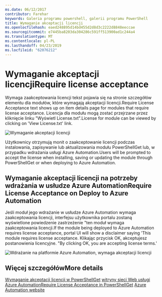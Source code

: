 ```yaml
---
ms.date: 06/12/2017
contributor: Farehar
keywords: Galeria programu powershell, galerii programu PowerShell
title: Wymaganie akceptacji licencji
ms.openlocfilehash: eaed248895d14bd455d2d8d3c2222d8848eeccae
ms.sourcegitcommit: e7445ba8203da304286c591ff513900ad1c244a4
ms.translationtype: MT
ms.contentlocale: pl-PL
ms.lasthandoff: 04/23/2019
ms.locfileid: "62076212"
---
```

# <a name="require-license-acceptance"></a><span data-ttu-id="2982e-103">Wymaganie akceptacji licencji</span><span class="sxs-lookup"><span data-stu-id="2982e-103">Require license acceptance</span></span>

<span data-ttu-id="2982e-104">Wymaga zaakceptowania licencji tekst pojawia się na stronie szczegółów elementu dla modułów, które wymagają akceptacji licencji.</span><span class="sxs-lookup"><span data-stu-id="2982e-104">Require License Acceptance text shows up on item details page for modules that require license acceptance.</span></span> <span data-ttu-id="2982e-105">Licencja dla modułu mogą zostać przejrzane przez kliknięcie linku "Wyświetl License.txt".</span><span class="sxs-lookup"><span data-stu-id="2982e-105">License for module can be viewed by clicking on 'View License.txt' link.</span></span>

![Wymaganie akceptacji licencji](../../Images/RequireLicenseAcceptance.png)

<span data-ttu-id="2982e-107">Użytkownicy otrzymują monit o zaakceptowanie licencji podczas instalowania, zapisywanie lub aktualizowania modułu PowerShellGet lub, w przypadku wdrażania usługi Azure Automation.</span><span class="sxs-lookup"><span data-stu-id="2982e-107">Users will be prompted to accept the license when installing, saving or updating the module through PowerShellGet or when deploying to Azure Automation.</span></span>

## <a name="require-license-acceptance-on-deploy-to-azure-automation"></a><span data-ttu-id="2982e-108">Wymaganie akceptacji licencji na potrzeby wdrażania w usłudze Azure Automation</span><span class="sxs-lookup"><span data-stu-id="2982e-108">Require License Acceptance on Deploy to Azure Automation</span></span>

<span data-ttu-id="2982e-109">Jeśli moduł jego wdrażanie w usłudze Azure Automation wymaga zaakceptowania licencji, interfejsu użytkownika portalu zostaną wyświetlone powiedzenie zastrzeżenie "ten moduł wymaga zaakceptowania licencji.</span><span class="sxs-lookup"><span data-stu-id="2982e-109">If the module being deployed to Azure Automation requires license acceptance, portal UI will show a disclaimer saying 'This module requires license acceptance.</span></span> <span data-ttu-id="2982e-110">Klikając przycisk OK, akceptujesz postanowienia licencyjne. "</span><span class="sxs-lookup"><span data-stu-id="2982e-110">By clicking OK, you are accepting license terms.'</span></span>

![Wdrażanie na platformie Azure Automation, wymaga akceptacji licencji](../../Images/DeployToAzureAutomationRequireLicenseAcceptanceDisclaimer.png)

## <a name="more-details"></a><span data-ttu-id="2982e-112">Więcej szczegółów</span><span class="sxs-lookup"><span data-stu-id="2982e-112">More details</span></span>

<span data-ttu-id="2982e-113">[Wymaganie akceptacji licencji w PowerShellGet](../../concepts/module-license-acceptance.md)
[witryny sieci Web usługi Azure Automation](/azure/automation)</span><span class="sxs-lookup"><span data-stu-id="2982e-113">[Require License Acceptance in PowerShellGet](../../concepts/module-license-acceptance.md)
[Azure Automation website](/azure/automation)</span></span>
